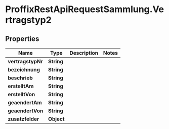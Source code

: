 # ProffixRestApiRequestSammlung.Vertragstyp2

## Properties
Name | Type | Description | Notes
------------ | ------------- | ------------- | -------------
**vertragstypNr** | **String** |  | 
**bezeichnung** | **String** |  | 
**beschrieb** | **String** |  | 
**erstelltAm** | **String** |  | 
**erstelltVon** | **String** |  | 
**geaendertAm** | **String** |  | 
**geaendertVon** | **String** |  | 
**zusatzfelder** | **Object** |  | 


